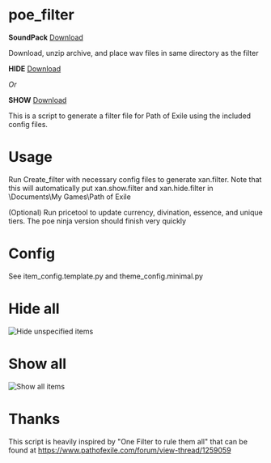 # poe_filter
**SoundPack** [Download](soundpack.zip?raw=true) 

Download, unzip archive, and place wav files in same directory as the filter

**HIDE** <a href="xan.t.hide.filter?raw=true" download>Download</a>

*Or*

**SHOW** <a href="xan.t.show.filter?raw=true" download>Download</a>

This is a script to generate a filter file for Path of Exile using the included config files.

Usage
=====
Run Create_filter with necessary config files to generate xan.filter.  Note that this will automatically put xan.show.filter and xan.hide.filter in <relative path>\Documents\My Games\Path of Exile

(Optional) Run pricetool to update currency, divination, essence, and unique tiers.  The poe ninja version should finish very quickly  

Config
======
See item_config.template.py and theme_config.minimal.py

Hide all
========
![Hide unspecified items](hide.png "Hide")

Show all
========
![Show all items](show.png "Show")

Thanks
======
This script is heavily inspired by "One Filter to rule them all" that can be found at https://www.pathofexile.com/forum/view-thread/1259059
